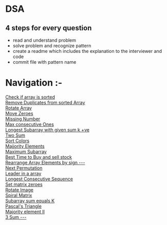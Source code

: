 # DSA
## 4 steps for every question
- read and understand problem
- solve problem and recognize pattern
- create a readme which includes the explanation to the interviewer and code
- commit file with pattern name

# Navigation :-
[Check if array is sorted](./1752.%20Check%20if%20Array%20Is%20Sorted%20and%20Rotated.md) <br>
[Remove Duplicates from sorted Array](./26.%20Remove%20Duplicates%20from%20Sorted%20Array.md)<br>
[Rotate Array](./189.%20Rotate%20Array.md)<br>
[Move Zeroes](./283.%20Move%20Zeroes.md)<br>
[Missing Number](./268.%20Missing%20Number.md)<br>
[Max consecutive Ones](./485.%20Max%20Consecutive%20Ones.md)<br>
[Longest Subarray with given sum k +ve](./Longest%20Subarray%20with%20given%20Sum%20K(Positives).md)<br>
[Two Sum](./1.%20Two%20Sum.md)<br>
[Sort Colors](./75.%20Sort%20Colors.md)<br>
[Majjority Elements](./169.%20Majority%20Element.md)<br>
[Maximum Subarray](./53.%20Maximum%20Subarray.md)<br>
[Best Time to Buy and sell stock](./121.%20Best%20Time%20to%20Buy%20and%20Sell%20Stock.md)<br>
[Rearrange Array Elements by sign ---](./)<br>
[Next Permutation](./31.%20Next%20Permutation.md)<br>
[Leader in a array](./Leaders%20in%20an%20Array.md)<br>
[Longest Consecutive Sequence](./128.%20Longest%20Consecutive%20Sequence.md)<br>
[Set matrix zeroes](./73.%20Set%20Matrix%20Zeroes.md)<br>
[Rotate Image](./48.%20Rotate%20Image.md)<br>
[Spiral Matrix](./54.%20Spiral%20Matrix.md)<br>
[Subarray sum equals K](./560.%20Subarray%20Sum%20Equals%20K.md)<br>
[Pascal's Triangle](./118.%20Pascal's%20Triangle.md)<br>
[Majority element II](./229.%20Majority%20Element%20II.md)<br>
[3 Sum --- ](./)<br>

